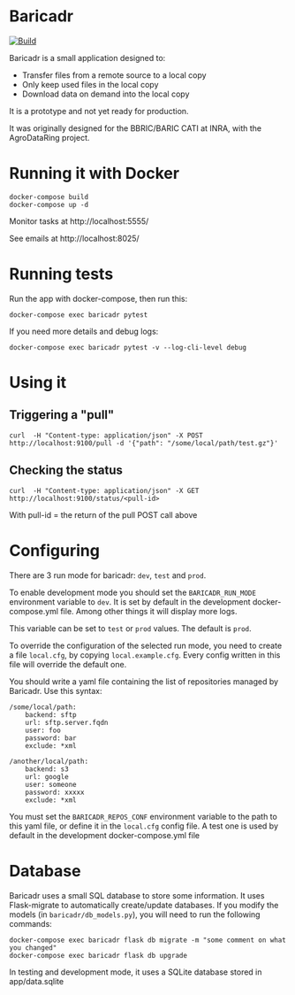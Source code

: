 # Baricadr

[![Build](https://travis-ci.org/baricadr/baricadr.svg?branch=master)](https://travis-ci.org/baricadr/baricadr)

Baricadr is a small application designed to:

- Transfer files from a remote source to a local copy
- Only keep used files in the local copy
- Download data on demand into the local copy

It is a prototype and not yet ready for production.

It was originally designed for the BBRIC/BARIC CATI at INRA, with the AgroDataRing project.

# Running it with Docker

```
docker-compose build
docker-compose up -d
```

Monitor tasks at http://localhost:5555/

See emails at http://localhost:8025/

# Running tests

Run the app with docker-compose, then run this:

```
docker-compose exec baricadr pytest
```

If you need more details and debug logs:

```
docker-compose exec baricadr pytest -v --log-cli-level debug
```

# Using it

## Triggering a "pull"

`curl  -H "Content-type: application/json" -X POST http://localhost:9100/pull -d '{"path": "/some/local/path/test.gz"}'`

## Checking the status

`curl  -H "Content-type: application/json" -X GET http://localhost:9100/status/<pull-id>`

With pull-id = the return of the pull POST call above

# Configuring

There are 3 run mode for baricadr: `dev`, `test` and `prod`.

To enable development mode you should set the `BARICADR_RUN_MODE` environment variable to `dev`. It is set by default in the development docker-compose.yml file. Among other things it will display more logs.

This variable can be set to `test` or `prod` values. The default is `prod`.

To override the configuration of the selected run mode, you need to create a file `local.cfg`, by copying `local.example.cfg`. Every config written in this file will override the default one.

You should write a yaml file containing the list of repositories managed by Baricadr. Use this syntax:

```
/some/local/path:
    backend: sftp
    url: sftp.server.fqdn
    user: foo
    password: bar
    exclude: *xml

/another/local/path:
    backend: s3
    url: google
    user: someone
    password: xxxxx
    exclude: *xml
```

You must set the `BARICADR_REPOS_CONF` environment variable to the path to this yaml file, or define it in the `local.cfg` config file. A test one is used by default in the development docker-compose.yml file

# Database

Baricadr uses a small SQL database to store some information.
It uses Flask-migrate to automatically create/update databases. If you modify the models (in `baricadr/db_models.py`), you will need to run the following commands:

```
docker-compose exec baricadr flask db migrate -m "some comment on what you changed"
docker-compose exec baricadr flask db upgrade
```

In testing and development mode, it uses a SQLite database stored in app/data.sqlite
